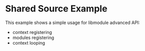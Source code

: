 # Shared Source Example

This example shows a simple usage for libmodule advanced API:
* context registering
* modules registering
* context looping